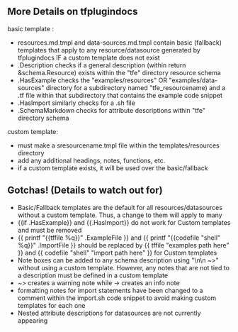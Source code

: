 ## More Details on tfplugindocs

basic template : 
- resources.md.tmpl and data-sources.md.tmpl contain basic (fallback) templates that apply to any resource/datasource generated by tfplugindocs IF a custom template does not exist
- .Description checks if a general description (within return &schema.Resource) exists within the "tfe" directory resource schema 
- .HasExample checks the "examples/resources" OR "examples/data-sources" directory for a subdirectory named "tfe_resourcename) and a .tf file within that subdirectory that 
contains the example code snippet
- .HasImport similarly checks for a .sh file
- .SchemaMarkdown checks for attribute descriptions within  "tfe" directory schema

custom template: 
- must make a sresourcename.tmpl file within the templates/resources directory
- add any additional headings, notes, functions, etc.
- if a custom template exists, it will be used over the basic/fallback


## Gotchas! (Details to watch out for)
- Basic/Fallback templates are the default for all resources/datasources without a custom template. Thus, a change to them will apply to many
- {{if .HasExample}} and {{.HasImport}} do not work for Custom templates and must be removed
- {{ printf "{{tffile %q}}" .ExampleFile }} and {{ printf "{{codefile \"shell\" %q}}" .ImportFile }} should be replaced by {{ tffile "examples path here" }} and {{ codefile "shell" "import path here" }} for Custom templates
- Note boxes can be added to any schema description using  "\n\n ~>" without using a custom template. However, any notes that are not tied to a description must be defined in a custom template
- ~> creates a warning note while -> creates an info note 
- formatting notes for import statements have been changed to a comment within the import.sh code snippet to avoid making custom templates for each one
- Nested attribute descriptions for datasources are not currently appearing